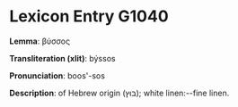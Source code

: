 # Lexicon Entry G1040

**Lemma**: βύσσος

**Transliteration (xlit)**: býssos

**Pronunciation**: boos'-sos

**Description**:
of Hebrew origin (בּוּץ); white linen:--fine linen.
